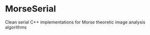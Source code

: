 MorseSerial
===========

Clean serial C++ implementations for Morse theoretic image analysis algorithms
